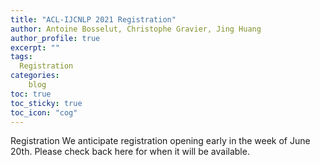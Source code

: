 ```yaml
---
title: "ACL-IJCNLP 2021 Registration"
author: Antoine Bosselut, Christophe Gravier, Jing Huang
author_profile: true
excerpt: ""
tags:
  Registration
categories:
    blog
toc: true
toc_sticky: true
toc_icon: "cog"
---
```

Registration
We anticipate registration opening early in the week of June 20th.  Please check back here for when it will be available.

